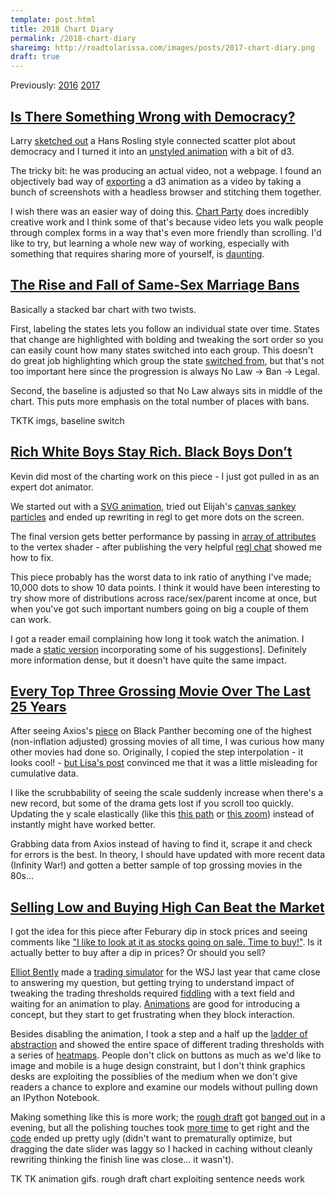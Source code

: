 ```yaml
---
template: post.html
title: 2018 Chart Diary
permalink: /2018-chart-diary
shareimg: http://roadtolarissa.com/images/posts/2017-chart-diary.png
draft: true
---
```


Previously: [2016](https://roadtolarissa.com/2017-chart-diary/) [2017](https://roadtolarissa.com/2017-chart-diary/)

## [Is There Something Wrong with Democracy?](https://www.nytimes.com/interactive/2018/01/24/world/is-there-something-wrong-with-democracy.html)

Larry [sketched out](https://imgur.com/9gl9sPf) a Hans Rosling style connected scatter plot about democracy and I turned it into an [unstyled animation](https://imgur.com/XiKMDYi) with a bit of d3. 

The tricky bit: he was producing an actual video, not a webpage. I found an objectively bad way of [exporting](https://roadtolarissa.com/d3-mp4/) a d3 animation as a video by taking a bunch of screenshots with a headless browser and stitching them together.

I wish there was an easier way of doing this. [Chart Party](https://imgur.com/tEN3bkf---https://www.youtube.com/watch?v=t_SsIKgwvz4) does incredibly creative work and I think some of that's because video lets you walk people through complex forms in a way that's even more friendly than scrolling. I'd like to try, but learning a whole new way of working, especially with something that requires sharing more of yourself, is [daunting](https://imgur.com/zgthTOM---https://www.youtube.com/user/jonbois/videos).



## [The Rise and Fall of Same-Sex Marriage Bans](https://roadtolarissa.com/same-sex-legal/)

Basically a stacked bar chart with two twists. 

First, labeling the states lets you follow an individual state over time. States that change are highlighted with bolding and tweaking the sort order so you can easily count how many states switched into each group. This doesn't do great job highlighting which group the state [switched from](https://imgur.com/a/gWSUy), but that's not too important here since the progression is always No Law → Ban → Legal.  

Second, the baseline is adjusted so that No Law always sits in middle of the chart. This puts more emphasis on the total number of places with bans. 

TKTK imgs, baseline switch


## [Rich White Boys Stay Rich. Black Boys Don’t](https://www.nytimes.com/interactive/2018/03/19/upshot/race-class-white-and-black-men.html)

Kevin did most of the charting work on this piece - I just got pulled in as an expert dot animator. 

We started out with a [SVG animation](https://bl.ocks.org/1wheel/7ddedc637c07104886f6909215a41b7f), tried out Elijah's [canvas sankey particles](https://bl.ocks.org/emeeks/e9d64d27f286e61493c9) and ended up rewriting in regl to get more dots on the screen.

The final version gets better performance by passing in [array of attributes](https://bl.ocks.org/1wheel/9b3bcc4ce8266913c0a0ddd4120a41de) to the vertex shader - after publishing the very helpful [regl chat](gitter.im/mikolalysenko/regl) showed me how to fix.

This piece probably has the worst data to ink ratio of anything I've made; 10,000 dots to show 10 data points. I think it would have been interesting to try show more of distributions across race/sex/parent income at once, but when you've got such important numbers going on big a couple of them can work.

I got a reader email complaining how long it took watch the animation. I made a [static version](https://bl.ocks.org/1wheel/1629f9dbc0d48137ac3a8cb395e5ec4c) incorporating some of his suggestions]. Definitely more information dense,  but it doesn't have quite the same impact.  


## [Every Top Three Grossing Movie Over The Last 25 Years](https://roadtolarissa.com/top-3-movies/)

After seeing Axios's [piece](https://www.axios.com/black-panther-box-office-titanic-top-3-north-america-avatar-star-wars-32a35770-59fc-4ccc-bd5b-3a85d7144266.html) on Black Panther becoming one of the highest (non-inflation adjusted) grossing movies of all time, I was curious how many other movies had done so. Originally, I copied the step interpolation - it looks cool! - [but Lisa's post](https://blog.datawrapper.de/weekly-chart-altitude/) convinced me that it was a little misleading for cumulative data. 

I like the scrubbability of seeing the scale suddenly increase when there's a new record, but some of the drama gets lost if you scroll too quickly. Updating the y scale elastically (like this [this path](https://www.bloomberg.com/politics/graphics/2015-redistricting/) or [this zoom](https://www.nytimes.com/interactive/2015/10/27/world/greenland-is-melting-away.html)) instead of instantly might have worked better. 

Grabbing data from Axios instead of having to find it, scrape it and check for errors is the best. In theory, I should have updated with more recent data (Infinity War!) and gotten a better sample of top grossing movies in the 80s...

## [Selling Low and Buying High Can Beat the Market](https://roadtolarissa.com/sell-strat/)

I got the idea for this piece after Feburary dip in stock prices and seeing comments like ["I like to look at it as stocks going on sale. Time to buy!"](https://www.reddit.com/r/personalfinance/comments/7vngon/dont_sell_the_stocks_in_your_retirement_portfolio/dttomu6/). Is it actually better to buy after a dip in prices? Or should you sell?

[Elliot Bently](http://ejb.github.io/2017/06/25/trading-bot-sketches.html) made a [trading simulator](https://www.wsj.com/graphics/build-your-own-trading-bot/) for the WSJ last year that came close to answering my question, but getting trying to understand impact of tweaking the trading thresholds required [fiddling](https://i.imgur.com/uFl91hM.png) with a text field and waiting for an animation to play. [Animations](https://fivethirtyeight.com/features/how-to-win-a-trade-war/) are good for introducing a concept, but they start to get frustrating when they block interaction. 

Besides disabling the animation, I took a step and a half up the [ladder of abstraction](http://worrydream.com/LadderOfAbstraction/) and showed the entire space of different trading thresholds with a series of [heatmaps](https://i.imgur.com/zPehFto.png). People don't click on buttons as much as we'd like to image and mobile is a huge design constraint, but I don't think graphics desks are exploiting the possiblies of the medium when we don't give readers a chance to explore and examine our models without pulling down an IPython Notebook.

Making something like this is more work; the [rough draft](https://bl.ocks.org/1wheel/raw/18b49093b0a41888d4ff45281cb66f66/0b4c9ee45c6d625c7fdd48101963cdb70de190fa/) got [banged out](https://i.imgur.com/zNzmoCq.png) in a evening, but all the polishing touches took [more time](https://i.imgur.com/zPehFto.png) to get right and the [code](https://github.com/1wheel/roadtolarissa/blob/master/source/sell-strat/_script.js) ended up pretty ugly (didn't want to prematurally optimize, but dragging the date slider was laggy so I hacked in caching without cleanly rewriting thinking the finish line was close… it wasn't). 



TK TK animation gifs. rough draft chart
exploiting sentence needs work


<script src='../worlds-group-2017/d3_.js'></script>
<script>

var zIndex = 10
var imgs = []

d3.selectAll('a').each(function(){
	var sel = d3.select(this)

	var [src, href] = sel.attr('href').split('---')
	if (!src.includes('imgur')) return
	
	sel.attr('href', href || '')
	if (href) sel.classed('actual-link', true)

	if (!src.includes('.png') && !src.includes('.gif')) src = src + '.png'

  imgs.push(src)
	sel
		.classed('mouse-over-img', true)
		.on('mouseover click touchstart', () => {
			sel.st({zIndex: zIndex++})
	
	  var bb = imgSel.node().getBoundingClientRect()
	  console.log(bb, bb.left)
	  if (innerWidth < 900){
	    var width = Math.min(350, innerWidth - 10)
	
	    console.log(width, bb.width + 2)
	    if (width == bb.width - 2){
	      imgSel.st({width: '', left: '', maxHeight: ''})
	      d3.selectAll('p').classed('active', false)
	    } else{
	      imgSel.st({
	          maxWidth: width + 'px',
	          left: 5 - bb.left,
	          maxHeight: '400px',
	        })
	      sel.parent().classed('active', true)
	    }
	  }
	
			if (href) return
	
			d3.event.preventDefault()
			d3.event.stopPropagation()
		})
	.on('mouseout', () => {
	  // imgSel.st({width: '', left: '', maxHeight: ''})
	})
		.append('div').append('div').append('img').at({src})

  var imgSel = sel.select('img')

})

d3.select('body').on('touchstart', () => {
  d3.select('body').selectAll('img').st({maxWidth: '', left: '', maxHeight: ''})
  d3.selectAll('p').classed('active', false)
})
  // .st({maxWidth: Math.min(innerWidth - 10, 750) + 'px'})

setTimeout(function(){
	d3.selectAll('.mouse-over-img img').each(function(){
	  var bb = this.getBoundingClientRect()
	
	  var classStr = bb.left < 120 ? 'left' : innerWidth - bb.left < 120 ? 'right' : ''
	  d3.select(this).attr('class', classStr)
	})
}, 0)


// d3.select('body').html('')
// d3.select('html')
//   .append('div').st({zIndex: 100})
//   .appendMany('img', imgs)
//   .at({src: d => d, width: 200})
//   .st({
//     position: 'absolute', 
//     left: (d, i) => (i % 10)*200, 
//     top:  (d, i) => Math.floor(i/10)*100
//   })

</script>

<style>

html{
	overflow-x: hidden;
}

.mouse-over-img{
  position: relative;
  transition: all .5s;
  background: #000;
  color: #f5f5f5;
  padding: 1px;
  padding-left: 2px;
  text-decoration: none;
  z-index: 0;
  cursor: default;
}

.mouse-over-img.actual-link{
	text-decoration: underline;
	cursor: pointer;
}



.mouse-over-img div{
  display: inline-block;
  line-height: 25px;
  position: relative;
  overflow: visible;
  width: 25px;
  /* border: 3px solid black; */
}

.mouse-over-img div div{
  position: absolute;
  width: auto;
  height: auto;
}

.mouse-over-img img{
  max-width: 19px;
  max-height: 14px;

  position: absolute;
  bottom: -1px;
  left: 4px;

  transition: all .25s;
  border: 1px solid black;
}

.mouse-over-img:hover{
}
p:hover{
	position: relative;
	z-index: 10;
}
p{
	position: relative;
	z-index: 1;
}
p.active{
  z-index: 12;
}

.mouse-over-img div div{
  pointer-events: none;
}
.mouse-over-img img{
  pointer-events: all;
}

.mouse-over-img:hover img{
  max-width: 350px;
  max-height: 400px;
  opacity: 1;
}

.mouse-over-img:hover img{
  /*transform: translate(-150px, -80px);*/
  left: -150px;
  bottom: -80px;
}

.mouse-over-img:hover img.left{
  /*transform: translate(0px, -80px);*/
  left: 0px;
}
.mouse-over-img:hover img.right{
	left: -300px;
  /*transform: translate(-300px, -80px);*/
}

/*@media only screen and (max-width: 768px){
  .mouse-over-img div div{
    position: inline-block;
  }

  .mouse-over-img img{
    position: inline;
    width: 200px;
    height: 200px;
  }
}*/

</style>


<!-- 

TODO

x rough 2016
x more words
x fix mobile
x top imgur doesn't work
x edit kevin drum
x share img

 -->
